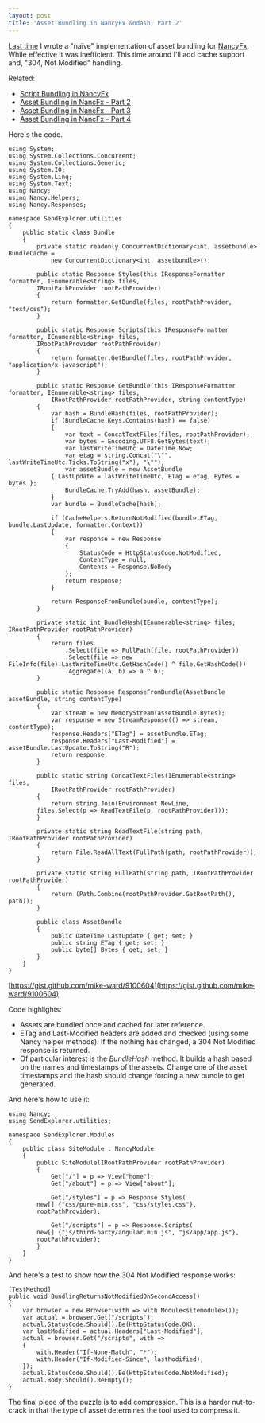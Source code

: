 ```yaml
---
layout: post
title: 'Asset Bundling in NancyFx &ndash; Part 2'
---
```

[Last time](/blog/post/00906/script-bundling-in-nancyfx) I wrote a "naïve" implementation of asset bundling for [NancyFx](http://nancyfx.org). While effective it was inefficient. This time around I'll add cache support and, "304, Not Modified" handling.

Related:

  * [Script Bundling in NancyFx](/blog/post/00906/script-bundling-in-nancyfx)
  * [Asset Bundling in NancFx - Part 2](/blog/post/00907/asset-bundling-in-nancyfx-ndash-part-2)
  * [Asset Bundling in NancFx - Part 3](/blog/post/00908/asset-bundling-in-nancyfx-part-3)
  * [Asset Bundling in NancFx - Part 4](/blog/post/00910/asset-bundling-in-nancyfx-part-4)

Here's the code.
    
    using System;
    using System.Collections.Concurrent;
    using System.Collections.Generic;
    using System.IO;
    using System.Linq;
    using System.Text;
    using Nancy;
    using Nancy.Helpers;
    using Nancy.Responses;
    
    namespace SendExplorer.utilities
    {
        public static class Bundle
        {
            private static readonly ConcurrentDictionary<int, assetbundle> BundleCache = 
                new ConcurrentDictionary<int, assetbundle>();
    
            public static Response Styles(this IResponseFormatter formatter, IEnumerable<string> files, 
    		IRootPathProvider rootPathProvider)
            {
                return formatter.GetBundle(files, rootPathProvider, "text/css");
            }
    
            public static Response Scripts(this IResponseFormatter formatter, IEnumerable<string> files, 
    		IRootPathProvider rootPathProvider)
            {
                return formatter.GetBundle(files, rootPathProvider, "application/x-javascript");
            }
    
            public static Response GetBundle(this IResponseFormatter formatter, IEnumerable<string> files,
                IRootPathProvider rootPathProvider, string contentType)
            {
                var hash = BundleHash(files, rootPathProvider);
                if (BundleCache.Keys.Contains(hash) == false)
                {
                    var text = ConcatTextFiles(files, rootPathProvider);
                    var bytes = Encoding.UTF8.GetBytes(text);
                    var lastWriteTimeUtc = DateTime.Now;
                    var etag = string.Concat("\"", lastWriteTimeUtc.Ticks.ToString("x"), "\"");
                    var assetBundle = new AssetBundle 
    			{ LastUpdate = lastWriteTimeUtc, ETag = etag, Bytes = bytes };
                    BundleCache.TryAdd(hash, assetBundle);
                }
                var bundle = BundleCache[hash];
    
                if (CacheHelpers.ReturnNotModified(bundle.ETag, bundle.LastUpdate, formatter.Context))
                {
                    var response = new Response
                    {
                        StatusCode = HttpStatusCode.NotModified,
                        ContentType = null,
                        Contents = Response.NoBody
                    };
                    return response;
                }
    
                return ResponseFromBundle(bundle, contentType);
            }
    
            private static int BundleHash(IEnumerable<string> files, IRootPathProvider rootPathProvider)
            {
                return files
                    .Select(file => FullPath(file, rootPathProvider))
                    .Select(file => new FileInfo(file).LastWriteTimeUtc.GetHashCode() ^ file.GetHashCode())
                    .Aggregate((a, b) => a ^ b);
            }
    
            public static Response ResponseFromBundle(AssetBundle assetBundle, string contentType)
            {
                var stream = new MemoryStream(assetBundle.Bytes);
                var response = new StreamResponse(() => stream, contentType);
                response.Headers["ETag"] = assetBundle.ETag;
                response.Headers["Last-Modified"] = assetBundle.LastUpdate.ToString("R");
                return response;
            }
    
            public static string ConcatTextFiles(IEnumerable<string> files, 
                IRootPathProvider rootPathProvider)
            {
                return string.Join(Environment.NewLine, 
    		files.Select(p => ReadTextFile(p, rootPathProvider)));
            }
    
            private static string ReadTextFile(string path, IRootPathProvider rootPathProvider)
            {
                return File.ReadAllText(FullPath(path, rootPathProvider));
            }
    
            private static string FullPath(string path, IRootPathProvider rootPathProvider)
            {
                return (Path.Combine(rootPathProvider.GetRootPath(), path));
            }
    
            public class AssetBundle
            {
                public DateTime LastUpdate { get; set; }
                public string ETag { get; set; }
                public byte[] Bytes { get; set; }
            }
        }
    }

[https://gist.github.com/mike-ward/9100604](https://gist.github.com/mike-ward/9100604)

Code highlights:

  * Assets are bundled once and cached for later reference. 
  * ETag and Last-Modified headers are added and checked (using some Nancy helper methods). If the nothing has changed, a 304 Not Modified response is returned. 
  * Of particular interest is the _BundleHash_ method. It builds a hash based on the names and timestamps of the assets. Change one of the asset timestamps and the hash should change forcing a new bundle to get generated.

And here's how to use it:
    
    using Nancy;
    using SendExplorer.utilities;
    
    namespace SendExplorer.Modules
    {
        public class SiteModule : NancyModule
        {
            public SiteModule(IRootPathProvider rootPathProvider)
            {
                Get["/"] = p => View["home"];
                Get["/about"] = p => View["about"];
    
                Get["/styles"] = p => Response.Styles(
    		new[] {"css/pure-min.css", "css/styles.css"}, 
    		rootPathProvider);
    
                Get["/scripts"] = p => Response.Scripts(
    		new[] {"js/third-party/angular.min.js", "js/app/app.js"}, 
    		rootPathProvider);
            }
        }
    }

And here's a test to show how the 304 Not Modified response works:
    
    [TestMethod]
    public void BundlingReturnsNotModifiedOnSecondAccess()
    {
        var browser = new Browser(with => with.Module<sitemodule>());
        var actual = browser.Get("/scripts");
        actual.StatusCode.Should().Be(HttpStatusCode.OK);
        var lastModified = actual.Headers["Last-Modified"];
        actual = browser.Get("/scripts", with =>
        {
            with.Header("If-None-Match", "*");
            with.Header("If-Modified-Since", lastModified);
        });
        actual.StatusCode.Should().Be(HttpStatusCode.NotModified);
        actual.Body.Should().BeEmpty();
    }

The final piece of the puzzle is to add compression. This is a harder nut-to-crack in that the type of asset determines the tool used to compress it.
